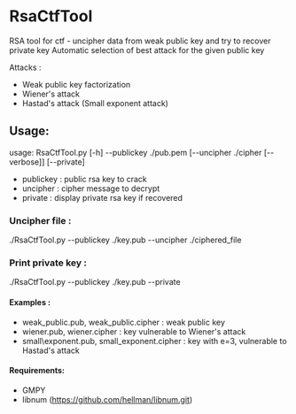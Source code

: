 # RsaCtfTool
RSA tool for ctf - uncipher data from weak public key and try to recover private key
Automatic selection of best attack for the given public key

Attacks :
 - Weak public key factorization
 - Wiener's attack
 - Hastad's attack (Small exponent attack)

## Usage:
usage: RsaCtfTool.py [-h] --publickey ./pub.pem [--uncipher ./cipher [--verbose]] [--private]

 - publickey : public rsa key to crack
 - uncipher : cipher message to decrypt
 - private : display private rsa key if recovered

### Uncipher file :
./RsaCtfTool.py --publickey ./key.pub --uncipher ./ciphered\_file

### Print private key :
./RsaCtfTool.py --publickey ./key.pub --private

#### Examples :
 - weak\_public.pub, weak\_public.cipher : weak public key
 - wiener.pub, wiener.cipher : key vulnerable to Wiener's attack
 - small\exponent.pub, small\_exponent.cipher : key with e=3, vulnerable to Hastad's attack

#### Requirements:
 - GMPY
 - libnum (https://github.com/hellman/libnum.git)

